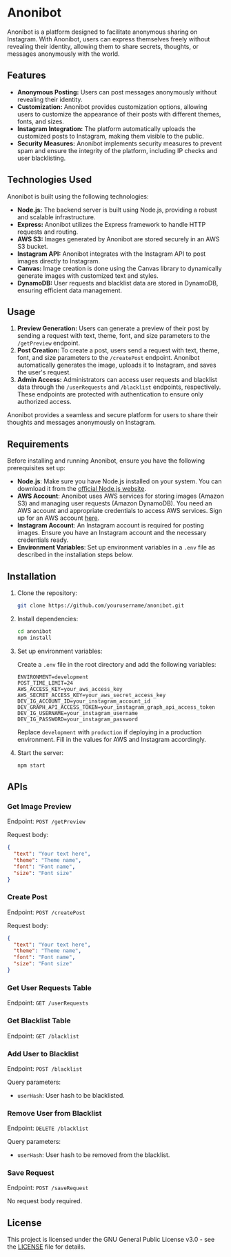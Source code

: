 # Anonibot

Anonibot is a platform designed to facilitate anonymous sharing on Instagram. With Anonibot, users can express themselves freely without revealing their identity, allowing them to share secrets, thoughts, or messages anonymously with the world.

## Features

- **Anonymous Posting:** Users can post messages anonymously without revealing their identity.
- **Customization:** Anonibot provides customization options, allowing users to customize the appearance of their posts with different themes, fonts, and sizes.
- **Instagram Integration:** The platform automatically uploads the customized posts to Instagram, making them visible to the public.
- **Security Measures:** Anonibot implements security measures to prevent spam and ensure the integrity of the platform, including IP checks and user blacklisting.

## Technologies Used

Anonibot is built using the following technologies:

- **Node.js:** The backend server is built using Node.js, providing a robust and scalable infrastructure.
- **Express:** Anonibot utilizes the Express framework to handle HTTP requests and routing.
- **AWS S3:** Images generated by Anonibot are stored securely in an AWS S3 bucket.
- **Instagram API:** Anonibot integrates with the Instagram API to post images directly to Instagram.
- **Canvas:** Image creation is done using the Canvas library to dynamically generate images with customized text and styles.
- **DynamoDB:** User requests and blacklist data are stored in DynamoDB, ensuring efficient data management.

## Usage

1. **Preview Generation:** Users can generate a preview of their post by sending a request with text, theme, font, and size parameters to the `/getPreview` endpoint.
2. **Post Creation:** To create a post, users send a request with text, theme, font, and size parameters to the `/createPost` endpoint. Anonibot automatically generates the image, uploads it to Instagram, and saves the user's request.
3. **Admin Access:** Administrators can access user requests and blacklist data through the `/userRequests` and `/blacklist` endpoints, respectively. These endpoints are protected with authentication to ensure only authorized access.

Anonibot provides a seamless and secure platform for users to share their thoughts and messages anonymously on Instagram.

## Requirements

Before installing and running Anonibot, ensure you have the following prerequisites set up:

- **Node.js**: Make sure you have Node.js installed on your system. You can download it from the [official Node.js website](https://nodejs.org/).
- **AWS Account**: Anonibot uses AWS services for storing images (Amazon S3) and managing user requests (Amazon DynamoDB). You need an AWS account and appropriate credentials to access AWS services. Sign up for an AWS account [here](https://aws.amazon.com/).
- **Instagram Account**: An Instagram account is required for posting images. Ensure you have an Instagram account and the necessary credentials ready.
- **Environment Variables**: Set up environment variables in a `.env` file as described in the installation steps below.

## Installation

1. Clone the repository:

   ```bash
   git clone https://github.com/yourusername/anonibot.git
   ```

2. Install dependencies:

   ```bash
   cd anonibot
   npm install
   ```

3. Set up environment variables:

   Create a `.env` file in the root directory and add the following variables:

   ```plaintext
   ENVIRONMENT=development
   POST_TIME_LIMIT=24
   AWS_ACCESS_KEY=your_aws_access_key
   AWS_SECRET_ACCESS_KEY=your_aws_secret_access_key
   DEV_IG_ACCOUNT_ID=your_instagram_account_id
   DEV_GRAPH_API_ACCESS_TOKEN=your_instagram_graph_api_access_token
   DEV_IG_USERNAME=your_instagram_username
   DEV_IG_PASSWORD=your_instagram_password
   ```

   Replace `development` with `production` if deploying in a production environment. Fill in the values for AWS and Instagram accordingly.

4. Start the server:

   ```bash
   npm start
   ```

## APIs

### Get Image Preview

Endpoint: `POST /getPreview`

Request body:
```json
{
  "text": "Your text here",
  "theme": "Theme name",
  "font": "Font name",
  "size": "Font size"
}
```

### Create Post

Endpoint: `POST /createPost`

Request body:
```json
{
  "text": "Your text here",
  "theme": "Theme name",
  "font": "Font name",
  "size": "Font size"
}
```

### Get User Requests Table

Endpoint: `GET /userRequests`

### Get Blacklist Table

Endpoint: `GET /blacklist`

### Add User to Blacklist

Endpoint: `POST /blacklist`

Query parameters:
- `userHash`: User hash to be blacklisted.

### Remove User from Blacklist

Endpoint: `DELETE /blacklist`

Query parameters:
- `userHash`: User hash to be removed from the blacklist.

### Save Request

Endpoint: `POST /saveRequest`

No request body required.

## License

This project is licensed under the GNU General Public License v3.0 - see the [LICENSE](LICENSE) file for details.

